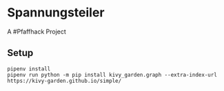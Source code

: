 # Spannungsteiler
A #Pfaffhack Project


## Setup
```
pipenv install
pipenv run python -m pip install kivy_garden.graph --extra-index-url https://kivy-garden.github.io/simple/
```
